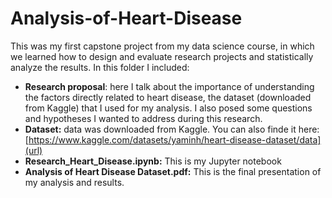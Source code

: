 # Analysis-of-Heart-Disease
This was my first capstone project from my data science course, in which we learned how to design and evaluate research projects and statistically analyze the results.
In this folder I included:
- **Research proposal**: here I talk about the importance of understanding the factors directly related to heart disease, the dataset (downloaded from Kaggle) that I used for my analysis. I also posed some questions and hypotheses I wanted to address during this research.
- **Dataset:** data was downloaded from Kaggle. You can also finde it here: [https://www.kaggle.com/datasets/yaminh/heart-disease-dataset/data](url)
- **Research_Heart_Disease.ipynb:** This is my Jupyter notebook
- **Analysis of Heart Disease Dataset.pdf:** This is the final presentation of my analysis and results. 
